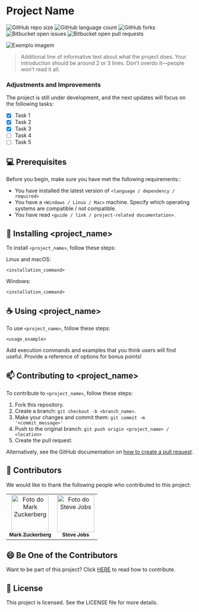 # Project Name

![GitHub repo size](https://img.shields.io/github/repo-size/obrunogonzaga/basic-repo-template?style=for-the-badge)
![GitHub language count](https://img.shields.io/github/languages/count/obrunogonzaga/basic-repo-template?style=for-the-badge)
![GitHub forks](https://img.shields.io/github/forks/obrunogonzaga/basic-repo-template?style=for-the-badge)
![Bitbucket open issues](https://img.shields.io/bitbucket/issues/obrunogonzaga/basic-repo-template?style=for-the-badge)
![Bitbucket open pull requests](https://img.shields.io/bitbucket/pr-raw/obrunogonzaga/basic-repo-template?style=for-the-badge)

<img src="imagem.png" alt="Exemplo imagem">

> Additional line of informative text about what the project does. Your introduction should be around 2 or 3 lines. Don’t overdo it—people won’t read it all.

### Adjustments and Improvements

The project is still under development, and the next updates will focus on the following tasks:

- [x] Task 1
- [x] Task 2
- [x] Task 3
- [ ] Task 4
- [ ] Task 5

## 💻 Prerequisites

Before you begin, make sure you have met the following requirements::

- You have installed the latest version of `<language / dependency / required>`
- You have a `<Windows / Linux / Mac>` machine. Specify which operating systems are compatible / not compatible.
- You have read `<guide / link / project-related documentation>`.

## 🚀 Installing <project_name>

To install `<project_name>`, follow these steps:

Linux and macOS:

```
<installation_command>
```

Windows:

```
<installation_command>
```

## ☕ Using <project_name>

To use `<project_name>`, follow these steps:

```
<usage_example>
```

Add execution commands and examples that you think users will find useful. Provide a reference of options for bonus points!

## 📫 Contributing to <project_name>

To contribute to `<project_name>`, follow these steps:

1. Fork this repository.
2. Create a branch: `git checkout -b <branch_name>`.
3. Make your changes and commit them: `git commit -m '<commit_message>'`
4. Push to the original branch: `git push origin <project_name> / <location>`
5. Create the pull request.

Alternatively, see the GitHub documentation on [how to create a pull request](https://help.github.com/en/github/collaborating-with-issues-and-pull-requests/creating-a-pull-request).

## 🤝 Contributors

We would like to thank the following people who contributed to this project:

<table>
  <tr>
    <td align="center">
      <a href="#" title="defina o título do link">
        <img src="https://s2.glbimg.com/FUcw2usZfSTL6yCCGj3L3v3SpJ8=/smart/e.glbimg.com/og/ed/f/original/2019/04/25/zuckerberg_podcast.jpg" width="100px;" alt="Foto do Mark Zuckerberg"/><br>
        <sub>
          <b>Mark Zuckerberg</b>
        </sub>
      </a>
    </td>
    <td align="center">
      <a href="#" title="defina o título do link">
        <img src="https://miro.medium.com/max/360/0*1SkS3mSorArvY9kS.jpg" width="100px;" alt="Foto do Steve Jobs"/><br>
        <sub>
          <b>Steve Jobs</b>
        </sub>
      </a>
    </td>
  </tr>
</table>

## 😄 Be One of the Contributors

Want to be part of this project? Click [HERE](CONTRIBUTING.md) to read how to contribute. 

## 📝 License

This project is licensed. See the LICENSE file for more details.

